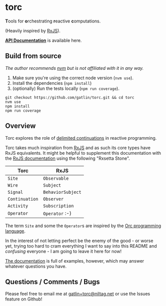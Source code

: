 # torc

**T**ools for **o**rchestrating **r**eactive **c**omputations.

(Heavily inspired by [RxJS][rxjs]).

[**API Documentation**][torcdocs] is available here.

## Build from source

*The author recommends [nvm][nvm] but is not affiliated with it in any way.*

1. Make sure you're using the correct node version (`nvm use`).
2. Install the dependencies (`npm install`)
3. (optionally) Run the tests locally (`npm run coverage`).

```shell
git checkout https://github.com/gatlin/torc.git && cd torc
nvm use
npm install
npm run coverage
```

## Overview

Torc explores the role of [delimited continuations][delimcc] in reactive
programming.

Torc takes much inspiration from [RxJS][rxjs] and as such its core types have
RxJS equivalents.
It might be helpful to supplement this documentation with the
[RxJS documentation](https://rxjs.dev/api) using the following "Rxsetta Stone".


| Torc            | RxJS              |
|-----------------|-------------------|
| `Site`          | `Observable`      |
| `Wire`          | `Subject`         |
| `Signal`        | `BehaviorSubject` |
| `Continuation`  | `Observer`        |
| `Activity`      | `Subscription`    |
| `Operator`      | `Operator` :-)    |

The term `Site` and some the `Operator`s are inspired by the
[Orc programming language][orclang].

In the interest of not letting perfect be the enemy of the good - or worse yet,
trying too hard to cram everything I want to say into this README and
*confusing* everyone - I am going to leave it here for now!

[The documentation][torcdocs] is full of examples, however, which may answer
whatever questions you have.

## Questions / Comments / Bugs

Please feel free to email me at <gatlin+torc@niltag.net> or use the Issues
feature on Github!

[rxjs]: //rxjs.dev
[delimcc]: http://okmij.org/ftp/continuations/#tutorial
[comonads]: https://bartoszmilewski.com/2017/01/02/comonads/
[torcdocs]: https://niltag.net/code/torc
[orclang]: https://orc.csres.utexas.edu/
[nvm]: https://github.com/nvm-sh/nvm
